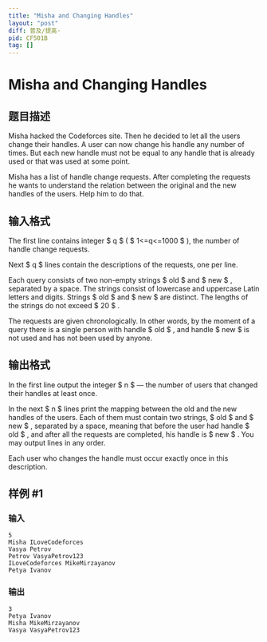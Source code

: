 ```yaml
---
title: "Misha and Changing Handles"
layout: "post"
diff: 普及/提高-
pid: CF501B
tag: []
---
```


# Misha and Changing Handles

## 题目描述

Misha hacked the Codeforces site. Then he decided to let all the users change their handles. A user can now change his handle any number of times. But each new handle must not be equal to any handle that is already used or that was used at some point.

Misha has a list of handle change requests. After completing the requests he wants to understand the relation between the original and the new handles of the users. Help him to do that.

## 输入格式

The first line contains integer $ q $ ( $ 1<=q<=1000 $ ), the number of handle change requests.

Next $ q $ lines contain the descriptions of the requests, one per line.

Each query consists of two non-empty strings $ old $ and $ new $ , separated by a space. The strings consist of lowercase and uppercase Latin letters and digits. Strings $ old $ and $ new $ are distinct. The lengths of the strings do not exceed $ 20 $ .

The requests are given chronologically. In other words, by the moment of a query there is a single person with handle $ old $ , and handle $ new $ is not used and has not been used by anyone.

## 输出格式

In the first line output the integer $ n $ — the number of users that changed their handles at least once.

In the next $ n $ lines print the mapping between the old and the new handles of the users. Each of them must contain two strings, $ old $ and $ new $ , separated by a space, meaning that before the user had handle $ old $ , and after all the requests are completed, his handle is $ new $ . You may output lines in any order.

Each user who changes the handle must occur exactly once in this description.

## 样例 #1

### 输入

```
5
Misha ILoveCodeforces
Vasya Petrov
Petrov VasyaPetrov123
ILoveCodeforces MikeMirzayanov
Petya Ivanov

```

### 输出

```
3
Petya Ivanov
Misha MikeMirzayanov
Vasya VasyaPetrov123

```

